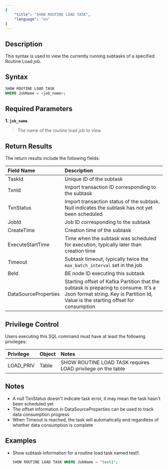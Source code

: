 ```yaml
---
{
    "title": "SHOW ROUTINE LOAD TASK",
    "language": "en"
}
---
```


<!--
Licensed to the Apache Software Foundation (ASF) under one
or more contributor license agreements.  See the NOTICE file
distributed with this work for additional information
regarding copyright ownership.  The ASF licenses this file
to you under the Apache License, Version 2.0 (the
"License"); you may not use this file except in compliance
with the License.  You may obtain a copy of the License at

  http://www.apache.org/licenses/LICENSE-2.0

Unless required by applicable law or agreed to in writing,
software distributed under the License is distributed on an
"AS IS" BASIS, WITHOUT WARRANTIES OR CONDITIONS OF ANY
KIND, either express or implied.  See the License for the
specific language governing permissions and limitations
under the License.
-->



## Description

This syntax is used to view the currently running subtasks of a specified Routine Load job.

## Syntax

```sql
SHOW ROUTINE LOAD TASK
WHERE JobName = <job_name>;
```

## Required Parameters

**1. `job_name`**

> The name of the routine load job to view.

## Return Results

The return results include the following fields:

| Field Name           | Description                                                  |
| :------------------- | :---------------------------------------------------------- |
| TaskId               | Unique ID of the subtask                                     |
| TxnId                | Import transaction ID corresponding to the subtask           |
| TxnStatus            | Import transaction status of the subtask. Null indicates the subtask has not yet been scheduled |
| JobId                | Job ID corresponding to the subtask                          |
| CreateTime           | Creation time of the subtask                                 |
| ExecuteStartTime     | Time when the subtask was scheduled for execution, typically later than creation time |
| Timeout              | Subtask timeout, typically twice the `max_batch_interval` set in the job |
| BeId                 | BE node ID executing this subtask                            |
| DataSourceProperties | Starting offset of Kafka Partition that the subtask is preparing to consume. It's a Json format string. Key is Partition Id, Value is the starting offset for consumption |

## Privilege Control

Users executing this SQL command must have at least the following privileges:

| Privilege | Object | Notes |
| :-------- | :----- | :---- |
| LOAD_PRIV | Table | SHOW ROUTINE LOAD TASK requires LOAD privilege on the table |

## Notes

- A null TxnStatus doesn't indicate task error, it may mean the task hasn't been scheduled yet
- The offset information in DataSourceProperties can be used to track data consumption progress
- When Timeout is reached, the task will automatically end regardless of whether data consumption is complete

## Examples

- Show subtask information for a routine load task named test1.

    ```sql
    SHOW ROUTINE LOAD TASK WHERE JobName = "test1";
    ```